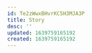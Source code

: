 ```yaml
---
id: Te2zWwxBHvrKC5H3MJA3P
title: Story
desc: ''
updated: 1639759165192
created: 1639759165192
---
```


